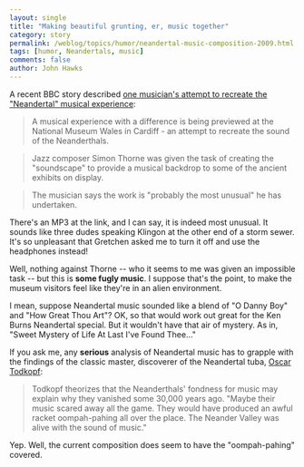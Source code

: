 ```yaml
---
layout: single 
title: "Making beautiful grunting, er, music together" 
category: story
permalink: /weblog/topics/humor/neandertal-music-composition-2009.html
tags: [humor, Neandertals, music] 
comments: false 
author: John Hawks 
---
```


A recent BBC story described <a href="http://news.bbc.co.uk/2/hi/uk_news/wales/7874415.stm">one musician's attempt to recreate the "Neandertal" musical experience</a>:

<blockquote>A musical experience with a difference is being previewed at the National Museum Wales in Cardiff - an attempt to recreate the sound of the Neanderthals.</blockquote>

<blockquote>Jazz composer Simon Thorne was given the task of creating the "soundscape" to provide a musical backdrop to some of the ancient exhibits on display.</blockquote>

<blockquote>The musician says the work is "probably the most unusual" he has undertaken.</blockquote>

There's an MP3 at the link, and I can say, it is indeed most unusual. It sounds like three dudes speaking Klingon at the other end of a storm sewer. It's so unpleasant that Gretchen asked me to turn it off and use the headphones instead!

Well, nothing against Thorne -- who it seems to me was given an impossible task -- but this is <b>some fugly music</b>. I suppose that's the point, to make the museum visitors feel like they're in an alien environment. 

I mean, suppose Neandertal music sounded like a blend of "O Danny Boy" and "How Great Thou Art"? OK, so that would work out great for the Ken Burns Neandertal special. But it wouldn't have that air of mystery. As in, "Sweet Mystery of Life At Last I've Found Thee..."

If you ask me, any <b>serious</b> analysis of Neandertal music has to grapple with the findings of the classic master, discoverer of the Neandertal tuba, <a href="http://www.talkorigins.org/faqs/homs/fool97.html">Oscar Todkopf</a>: 

<blockquote>Todkopf theorizes that the Neanderthals' fondness for music may explain why they vanished some 30,000 years ago. "Maybe their music scared away all the game. They would have produced an awful racket oompah-pahing all over the place. The Neander Valley was alive with the sound of music."</blockquote>

Yep. Well, the current composition does seem to have the "oompah-pahing" covered. 



